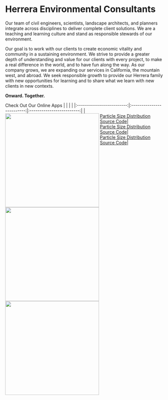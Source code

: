 # Herrera Environmental Consultants

Our team of civil engineers, scientists, landscape architects, and planners integrate across disciplines to deliver complete client solutions. We are a teaching and learning culture and stand as responsible stewards of our environment.

Our goal is to work with our clients to create economic vitality and community in a sustaining environment. We strive to provide a greater depth of understanding and value for our clients with every project, to make a real difference in the world, and to have fun along the way. As our company grows, we are expanding our services in California, the mountain west, and abroad. We seek responsible growth to provide our Herrera family with new opportunities for learning and to share what we learn with new clients in new contexts.

**Onward. Together.**


Check Out Our Online Apps
| | | |
|:-------------------------:|:-------------------------:|:-------------------------:|
|<a href="https://herrerainc.shinyapps.io/PSD_Shiny/"><img src="https://user-images.githubusercontent.com/34457830/224439699-c00752b1-5f37-4ecd-a627-87ac1f0537d4.png" align="left" width="300" ><br>Particle Size Distribution</a><br><a href="https://github.com/HerreraEnvironmental/particle-size-distribution-tool">Source Code</a>|<a href="https://clarktim.shinyapps.io/tape_bootstrap_shiny/"><img src="https://user-images.githubusercontent.com/34457830/224444182-c8ad5e5a-d5eb-4ba6-9fd1-7870833fe81f.png" align="left" width="300" ><br>Particle Size Distribution</a><br><a href="https://github.com/HerreraEnvironmental/ShinyBootstrap/">Source Code</a>|<a href="https://herrerainc.shinyapps.io/PSD_Shiny/"><img src="https://user-images.githubusercontent.com/34457830/224439699-c00752b1-5f37-4ecd-a627-87ac1f0537d4.png" align="left" width="300" ><br>Particle Size Distribution</a><br><a href="https://github.com/HerreraEnvironmental/particle-size-distribution-tool">Source Code</a>|

